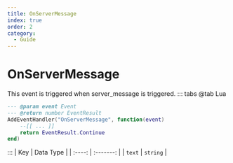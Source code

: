 ```yaml
---
title: OnServerMessage
index: true
order: 2
category:
  - Guide
---
```


# OnServerMessage
This event is triggered when server_message is triggered.
::: tabs
@tab Lua
```lua
--- @param event Event
--- @return number EventResult
AddEventHandler("OnServerMessage", function(event)
    --[[ ... ]]
    return EventResult.Continue
end)
```

:::
|   Key  | Data Type |
| :----: | :-------: |
| `text` |  `string` |